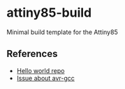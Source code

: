 # attiny85-build

Minimal build template for the Attiny85

## References

- [Hello world repo](https://github.com/kpcyrd/attiny85-hello-world)
- [Issue about avr-gcc](https://github.com/NixOS/nixpkgs/issues/48205)
